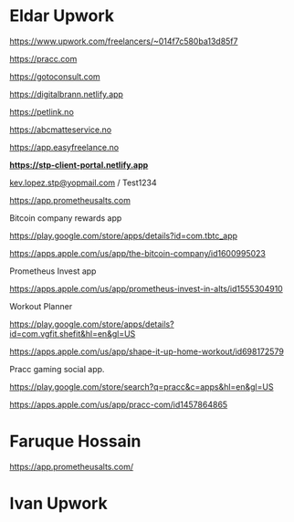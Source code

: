# Eldar Upwork

https://www.upwork.com/freelancers/~014f7c580ba13d85f7

https://pracc.com

https://gotoconsult.com

https://digitalbrann.netlify.app

https://petlink.no

https://abcmatteservice.no

https://app.easyfreelance.no

**https://stp-client-portal.netlify.app**

kev.lopez.stp@yopmail.com / Test1234

https://app.prometheusalts.com

Bitcoin company rewards app

https://play.google.com/store/apps/details?id=com.tbtc_app

https://apps.apple.com/us/app/the-bitcoin-company/id1600995023

Prometheus Invest app

https://apps.apple.com/us/app/prometheus-invest-in-alts/id1555304910

Workout Planner

https://play.google.com/store/apps/details?id=com.vgfit.shefit&hl=en&gl=US

https://apps.apple.com/us/app/shape-it-up-home-workout/id698172579

Pracc gaming social app.

https://play.google.com/store/search?q=pracc&c=apps&hl=en&gl=US

https://apps.apple.com/us/app/pracc-com/id1457864865

# Faruque Hossain

https://app.prometheusalts.com/

# Ivan Upwork
